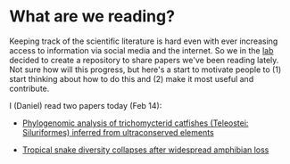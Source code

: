 # What are we reading?

Keeping track of the scientific literature is hard even with ever increasing access to information via social media and the internet. So we in the [lab](https://evolvert.uniandes.edu.co/) decided to create a repository to share papers we've been reading lately. Not sure how will this progress, but here's a start to motivate people to (1) start thinking about how to do this and (2) make it most useful and contribute.

I (Daniel) read two papers today (Feb 14):

- [Phylogenomic analysis of trichomycterid catfishes (Teleostei: Siluriformes) inferred from ultraconserved elements](https://www.nature.com/articles/s41598-020-59519-w)

- [Tropical snake diversity collapses after widespread amphibian loss](https://science.sciencemag.org/content/367/6479/814)
